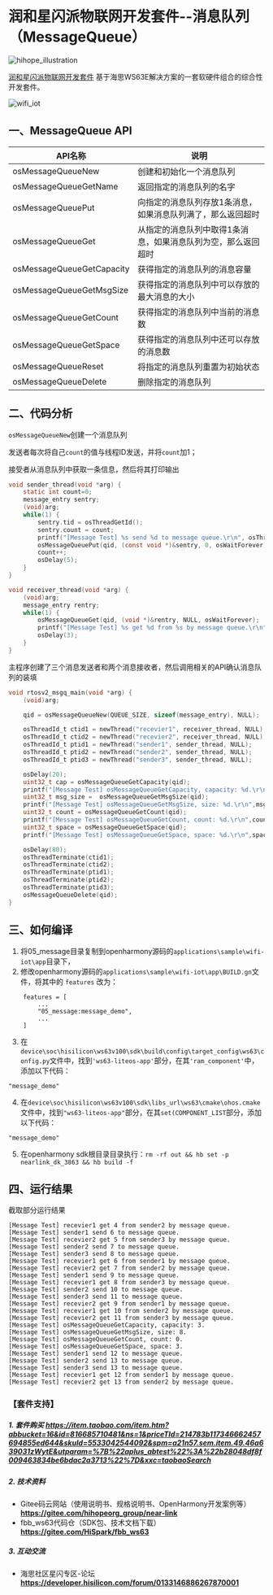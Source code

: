 # 润和星闪派物联网开发套件--消息队列（MessageQueue）

![hihope_illustration](https://gitee.com/hihopeorg/hispark-hm-pegasus/raw/master/docs/figures/hihope_illustration.png)

[润和星闪派物联网开发套件](https://item.taobao.com/item.htm?abbucket=16&id=816685710481&ns=1&priceTId=214783b117346662457694855ed644&skuId=5533042544092&spm=a21n57.sem.item.49.46a639031zWytE&utparam=%7B%22aplus_abtest%22%3A%22b28048df8f009463834be6bdac2a3713%22%7D&xxc=taobaoSearch) 基于海思WS63E解决方案的一套软硬件组合的综合性开发套件。

![wifi_iot](https://img.alicdn.com/imgextra/i4/3583112207/O1CN01SvRG981SAr7bdEg3i_!!3583112207.png)

## 一、MessageQueue API

| API名称                   | 说明                                                         |
| ------------------------- | ------------------------------------------------------------ |
| osMessageQueueNew         | 创建和初始化一个消息队列                                     |
| osMessageQueueGetName     | 返回指定的消息队列的名字                                     |
| osMessageQueuePut         | 向指定的消息队列存放1条消息，如果消息队列满了，那么返回超时  |
| osMessageQueueGet         | 从指定的消息队列中取得1条消息，如果消息队列为空，那么返回超时 |
| osMessageQueueGetCapacity | 获得指定的消息队列的消息容量                                 |
| osMessageQueueGetMsgSize  | 获得指定的消息队列中可以存放的最大消息的大小                 |
| osMessageQueueGetCount    | 获得指定的消息队列中当前的消息数                             |
| osMessageQueueGetSpace    | 获得指定的消息队列中还可以存放的消息数                       |
| osMessageQueueReset       | 将指定的消息队列重置为初始状态                               |
| osMessageQueueDelete      | 删除指定的消息队列                                           |

## 二、代码分析

`osMessageQueueNew`创建一个消息队列

发送者每次将自己`count`的值与线程ID发送，并将`count`加1；

接受者从消息队列中获取一条信息，然后将其打印输出

```c
void sender_thread(void *arg) {
    static int count=0;
    message_entry sentry;
    (void)arg;
    while(1) {
        sentry.tid = osThreadGetId();
        sentry.count = count;
        printf("[Message Test] %s send %d to message queue.\r\n", osThreadGetName(osThreadGetId()), count);
        osMessageQueuePut(qid, (const void *)&sentry, 0, osWaitForever);
        count++;
        osDelay(5);
    }
}

void receiver_thread(void *arg) {
    (void)arg;
    message_entry rentry;
    while(1) {
        osMessageQueueGet(qid, (void *)&rentry, NULL, osWaitForever);
        printf("[Message Test] %s get %d from %s by message queue.\r\n", osThreadGetName(osThreadGetId()), rentry.count, osThreadGetName(rentry.tid));
        osDelay(3);
    }
}
```

主程序创建了三个消息发送者和两个消息接收者，然后调用相关的API确认消息队列的装填

```c
void rtosv2_msgq_main(void *arg) {
    (void)arg;

    qid = osMessageQueueNew(QUEUE_SIZE, sizeof(message_entry), NULL);

    osThreadId_t ctid1 = newThread("recevier1", receiver_thread, NULL);
    osThreadId_t ctid2 = newThread("recevier2", receiver_thread, NULL);
    osThreadId_t ptid1 = newThread("sender1", sender_thread, NULL);
    osThreadId_t ptid2 = newThread("sender2", sender_thread, NULL);
    osThreadId_t ptid3 = newThread("sender3", sender_thread, NULL);

    osDelay(20);
    uint32_t cap = osMessageQueueGetCapacity(qid);
    printf("[Message Test] osMessageQueueGetCapacity, capacity: %d.\r\n",cap);
    uint32_t msg_size =  osMessageQueueGetMsgSize(qid);
    printf("[Message Test] osMessageQueueGetMsgSize, size: %d.\r\n",msg_size);
    uint32_t count = osMessageQueueGetCount(qid);
    printf("[Message Test] osMessageQueueGetCount, count: %d.\r\n",count);
    uint32_t space = osMessageQueueGetSpace(qid);
    printf("[Message Test] osMessageQueueGetSpace, space: %d.\r\n",space);

    osDelay(80);
    osThreadTerminate(ctid1);
    osThreadTerminate(ctid2);
    osThreadTerminate(ptid1);
    osThreadTerminate(ptid2);
    osThreadTerminate(ptid3);
    osMessageQueueDelete(qid);
}
```



## 三、如何编译

1. 将05_message目录复制到openharmony源码的`applications\sample\wifi-iot\app`目录下，
2. 修改openharmony源码的`applications\sample\wifi-iot\app\BUILD.gn`文件，将其中的 `features` 改为：

```
    features = [
        ...
        "05_message:message_demo",
        ...
    ]
```
3. 在`device\soc\hisilicon\ws63v100\sdk\build\config\target_config\ws63\config.py`文件中，找到`'ws63-liteos-app'`部分，在其`'ram_component'`中，添加以下代码：
```
"message_demo"
```

4. 在`device\soc\hisilicon\ws63v100\sdk\libs_url\ws63\cmake\ohos.cmake`文件中，找到`"ws63-liteos-app"`部分，在其`set(COMPONENT_LIST`部分，添加以下代码：
```
"message_demo"
```
5. 在openharmony sdk根目录目录执行：`rm -rf out && hb set -p nearlink_dk_3863 && hb build -f`

## 四、运行结果

截取部分运行结果

```
[Message Test] recevier1 get 4 from sender2 by message queue.
[Message Test] sender1 send 6 to message queue.
[Message Test] recevier2 get 5 from sender3 by message queue.
[Message Test] sender2 send 7 to message queue.
[Message Test] sender3 send 8 to message queue.
[Message Test] recevier1 get 6 from sender1 by message queue.
[Message Test] recevier2 get 7 from sender2 by message queue.
[Message Test] sender1 send 9 to message queue.
[Message Test] recevier1 get 8 from sender3 by message queue.
[Message Test] sender2 send 10 to message queue.
[Message Test] sender3 send 11 to message queue.
[Message Test] recevier2 get 9 from sender1 by message queue.
[Message Test] recevier1 get 10 from sender2 by message queue.
[Message Test] recevier2 get 11 from sender3 by message queue.
[Message Test] osMessageQueueGetCapacity, capacity: 3.
[Message Test] osMessageQueueGetMsgSize, size: 8.
[Message Test] osMessageQueueGetCount, count: 0.
[Message Test] osMessageQueueGetSpace, space: 3.
[Message Test] sender1 send 12 to message queue.
[Message Test] sender2 send 13 to message queue.
[Message Test] sender3 send 13 to message queue.
[Message Test] recevier1 get 12 from sender1 by message queue.
[Message Test] recevier2 get 13 from sender2 by message queue.
```

### 【套件支持】

##### 1. 套件购买  https://item.taobao.com/item.htm?abbucket=16&id=816685710481&ns=1&priceTId=214783b117346662457694855ed644&skuId=5533042544092&spm=a21n57.sem.item.49.46a639031zWytE&utparam=%7B%22aplus_abtest%22%3A%22b28048df8f009463834be6bdac2a3713%22%7D&xxc=taobaoSearch

##### 2. 技术资料

- Gitee码云网站（使用说明书、规格说明书、OpenHarmony开发案例等） **https://gitee.com/hihopeorg_group/near-link**
- fbb_ws63代码仓（SDK包、技术文档下载）**https://gitee.com/HiSpark/fbb_ws63**

##### 3. 互动交流
- 海思社区星闪专区-论坛 **https://developer.hisilicon.com/forum/0133146886267870001**
